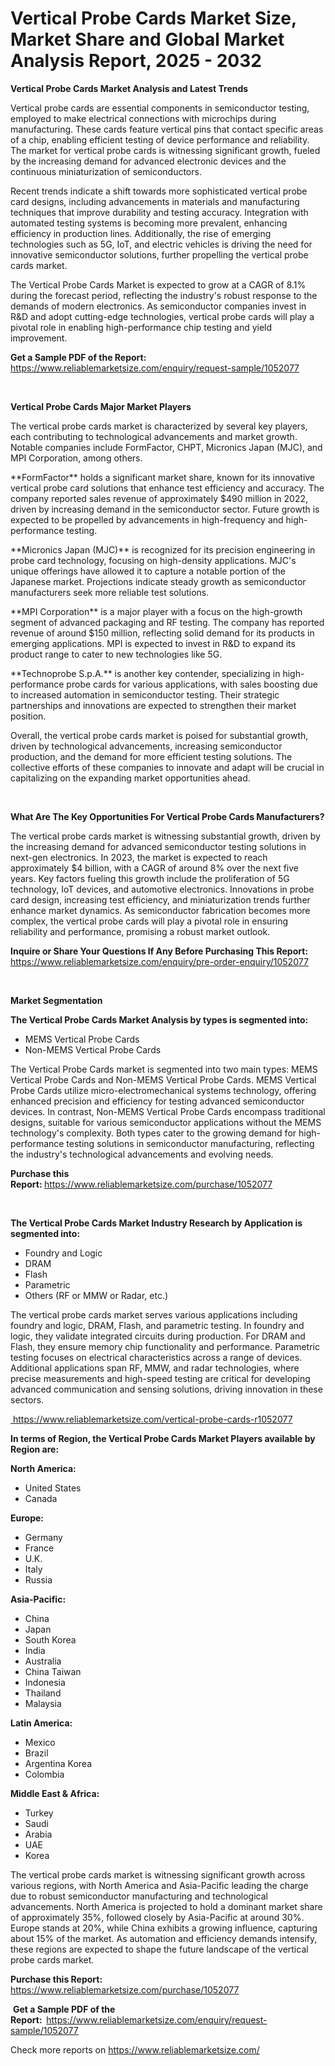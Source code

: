 <p><h1>Vertical Probe Cards Market Size, Market Share and Global Market Analysis Report, 2025 - 2032</h1></p><p><strong>Vertical Probe Cards Market Analysis and Latest Trends</strong></p>
<p><p>Vertical probe cards are essential components in semiconductor testing, employed to make electrical connections with microchips during manufacturing. These cards feature vertical pins that contact specific areas of a chip, enabling efficient testing of device performance and reliability. The market for vertical probe cards is witnessing significant growth, fueled by the increasing demand for advanced electronic devices and the continuous miniaturization of semiconductors.</p><p>Recent trends indicate a shift towards more sophisticated vertical probe card designs, including advancements in materials and manufacturing techniques that improve durability and testing accuracy. Integration with automated testing systems is becoming more prevalent, enhancing efficiency in production lines. Additionally, the rise of emerging technologies such as 5G, IoT, and electric vehicles is driving the need for innovative semiconductor solutions, further propelling the vertical probe cards market.</p><p>The Vertical Probe Cards Market is expected to grow at a CAGR of 8.1% during the forecast period, reflecting the industry's robust response to the demands of modern electronics. As semiconductor companies invest in R&D and adopt cutting-edge technologies, vertical probe cards will play a pivotal role in enabling high-performance chip testing and yield improvement.</p></p>
<p><strong>Get a Sample PDF of the Report:&nbsp;</strong> <a href="https://www.reliablemarketsize.com/enquiry/request-sample/1052077?utm_campaign=2291&utm_medium=2&utm_source=Github&utm_content=ia&utm_term=10022025&utm_id=vertical-probe-cards">https://www.reliablemarketsize.com/enquiry/request-sample/1052077</a></p>
<p>&nbsp;</p>
<p><strong>Vertical Probe Cards Major Market Players</strong></p>
<p><p>The vertical probe cards market is characterized by several key players, each contributing to technological advancements and market growth. Notable companies include FormFactor, CHPT, Micronics Japan (MJC), and MPI Corporation, among others.</p><p>**FormFactor** holds a significant market share, known for its innovative vertical probe card solutions that enhance test efficiency and accuracy. The company reported sales revenue of approximately $490 million in 2022, driven by increasing demand in the semiconductor sector. Future growth is expected to be propelled by advancements in high-frequency and high-performance testing.</p><p>**Micronics Japan (MJC)** is recognized for its precision engineering in probe card technology, focusing on high-density applications. MJC's unique offerings have allowed it to capture a notable portion of the Japanese market. Projections indicate steady growth as semiconductor manufacturers seek more reliable test solutions.</p><p>**MPI Corporation** is a major player with a focus on the high-growth segment of advanced packaging and RF testing. The company has reported revenue of around $150 million, reflecting solid demand for its products in emerging applications. MPI is expected to invest in R&D to expand its product range to cater to new technologies like 5G.</p><p>**Technoprobe S.p.A.** is another key contender, specializing in high-performance probe cards for various applications, with sales boosting due to increased automation in semiconductor testing. Their strategic partnerships and innovations are expected to strengthen their market position.</p><p>Overall, the vertical probe cards market is poised for substantial growth, driven by technological advancements, increasing semiconductor production, and the demand for more efficient testing solutions. The collective efforts of these companies to innovate and adapt will be crucial in capitalizing on the expanding market opportunities ahead.</p></p>
<p>&nbsp;</p>
<p><strong>What Are The Key Opportunities For Vertical Probe Cards Manufacturers?</strong></p>
<p><p>The vertical probe cards market is witnessing substantial growth, driven by the increasing demand for advanced semiconductor testing solutions in next-gen electronics. In 2023, the market is expected to reach approximately $4 billion, with a CAGR of around 8% over the next five years. Key factors fueling this growth include the proliferation of 5G technology, IoT devices, and automotive electronics. Innovations in probe card design, increasing test efficiency, and miniaturization trends further enhance market dynamics. As semiconductor fabrication becomes more complex, the vertical probe cards will play a pivotal role in ensuring reliability and performance, promising a robust market outlook.</p></p>
<p><strong>Inquire or Share Your Questions If Any Before Purchasing This Report:</strong> <a href="https://www.reliablemarketsize.com/enquiry/pre-order-enquiry/1052077?utm_campaign=2291&utm_medium=2&utm_source=Github&utm_content=ia&utm_term=10022025&utm_id=vertical-probe-cards">https://www.reliablemarketsize.com/enquiry/pre-order-enquiry/1052077</a></p>
<p>&nbsp;</p>
<p><strong>Market Segmentation</strong></p>
<p><strong>The Vertical Probe Cards Market Analysis by types is segmented into:</strong></p>
<p><ul><li>MEMS Vertical Probe Cards</li><li>Non-MEMS Vertical Probe Cards</li></ul></p>
<p><p>The Vertical Probe Cards market is segmented into two main types: MEMS Vertical Probe Cards and Non-MEMS Vertical Probe Cards. MEMS Vertical Probe Cards utilize micro-electromechanical systems technology, offering enhanced precision and efficiency for testing advanced semiconductor devices. In contrast, Non-MEMS Vertical Probe Cards encompass traditional designs, suitable for various semiconductor applications without the MEMS technology's complexity. Both types cater to the growing demand for high-performance testing solutions in semiconductor manufacturing, reflecting the industry's technological advancements and evolving needs.</p></p>
<p><strong>Purchase this Report:&nbsp;</strong><a href="https://www.reliablemarketsize.com/purchase/1052077?utm_campaign=2291&utm_medium=2&utm_source=Github&utm_content=ia&utm_term=10022025&utm_id=vertical-probe-cards">https://www.reliablemarketsize.com/purchase/1052077</a></p>
<p>&nbsp;</p>
<p><strong>The Vertical Probe Cards Market Industry Research by Application is segmented into:</strong></p>
<p><ul><li>Foundry and Logic</li><li>DRAM</li><li>Flash</li><li>Parametric</li><li>Others (RF or MMW or Radar, etc.)</li></ul></p>
<p><p>The vertical probe cards market serves various applications including foundry and logic, DRAM, Flash, and parametric testing. In foundry and logic, they validate integrated circuits during production. For DRAM and Flash, they ensure memory chip functionality and performance. Parametric testing focuses on electrical characteristics across a range of devices. Additional applications span RF, MMW, and radar technologies, where precise measurements and high-speed testing are critical for developing advanced communication and sensing solutions, driving innovation in these sectors.</p></p>
<p><a href="https://www.reliablemarketsize.com/vertical-probe-cards-r1052077?utm_campaign=2291&utm_medium=2&utm_source=Github&utm_content=ia&utm_term=10022025&utm_id=vertical-probe-cards">&nbsp;https://www.reliablemarketsize.com/vertical-probe-cards-r1052077</a></p>
<p><strong>In terms of Region, the Vertical Probe Cards Market Players available by Region are:</strong></p>
<p>
    <p> <strong> North America: </strong>
        <ul>
            <li>United States</li>
            <li>Canada</li>
        </ul>
        </p> 
    <p> <strong> Europe: </strong>
        <ul>
            <li>Germany</li>
            <li>France</li>
            <li>U.K.</li>
            <li>Italy</li>
            <li>Russia</li>
        </ul>
        </p> 
    <p> <strong> Asia-Pacific: </strong>
        <ul>
            <li>China</li>
            <li>Japan</li>
            <li>South Korea</li>
            <li>India</li>
            <li>Australia</li>
            <li>China Taiwan</li>
            <li>Indonesia</li>
            <li>Thailand</li>
            <li>Malaysia</li>
        </ul>
        </p> 
    <p> <strong> Latin America: </strong>
        <ul>
            <li>Mexico</li>
            <li>Brazil</li>
            <li>Argentina Korea</li>
            <li>Colombia</li>
        </ul>
        </p> 
    <p> <strong> Middle East & Africa: </strong>
        <ul>
            <li>Turkey</li>
            <li>Saudi</li>
            <li>Arabia</li>
            <li>UAE</li>
            <li>Korea</li>
        </ul>
    </p>
    </p>
<p><p>The vertical probe cards market is witnessing significant growth across various regions, with North America and Asia-Pacific leading the charge due to robust semiconductor manufacturing and technological advancements. North America is projected to hold a dominant market share of approximately 35%, followed closely by Asia-Pacific at around 30%. Europe stands at 20%, while China exhibits a growing influence, capturing about 15% of the market. As automation and efficiency demands intensify, these regions are expected to shape the future landscape of the vertical probe cards market.</p></p>
<p><strong>Purchase this Report: </strong><a href="https://www.reliablemarketsize.com/purchase/1052077?utm_campaign=2291&utm_medium=2&utm_source=Github&utm_content=ia&utm_term=10022025&utm_id=vertical-probe-cards">https://www.reliablemarketsize.com/purchase/1052077</a></p>
<p>&nbsp;<strong>Get a Sample PDF of the Report:&nbsp;&nbsp;</strong><a href="https://www.reliablemarketsize.com/enquiry/request-sample/1052077?utm_campaign=2291&utm_medium=2&utm_source=Github&utm_content=ia&utm_term=10022025&utm_id=vertical-probe-cards">https://www.reliablemarketsize.com/enquiry/request-sample/1052077</a></p>
<p><strong></strong></p>
<p>Check more reports on <a href="https://www.reliablemarketsize.com/?utm_campaign=2291&utm_medium=2&utm_source=Github&utm_content=ia&utm_term=10022025&utm_id=vertical-probe-cards">https://www.reliablemarketsize.com/</a></p>